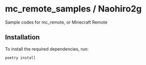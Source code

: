 # mc_remote_samples / Naohiro2g

Sample codes for mc_remote, or Minecraft Remote

## Installation

To install the required dependencies, run:

```bash
poetry install
```
